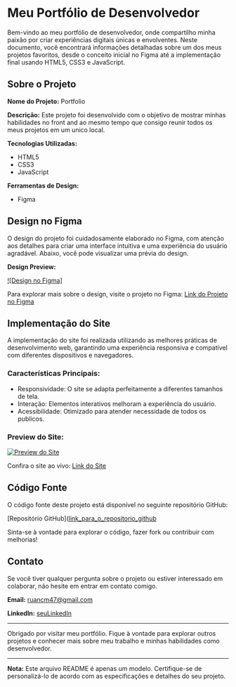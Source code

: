# Meu Portfólio de Desenvolvedor

Bem-vindo ao meu portfólio de desenvolvedor, onde compartilho minha paixão por criar experiências digitais únicas e envolventes. Neste documento, você encontrará informações detalhadas sobre um dos meus projetos favoritos, desde o conceito inicial no Figma até a implementação final usando HTML5, CSS3 e JavaScript.

## Sobre o Projeto

**Nome do Projeto:** Portfolio

**Descrição:** Este projeto foi desenvolvido com o objetivo de mostrar minhas habilidades no front and ao mesmo tempo que consigo reunir todos os meus projetos em um unico local.

**Tecnologias Utilizadas:**
- HTML5
- CSS3
- JavaScript

**Ferramentas de Design:**
- Figma

## Design no Figma

O design do projeto foi cuidadosamente elaborado no Figma, com atenção aos detalhes para criar uma interface intuitiva e uma experiência do usuário agradável. Abaixo, você pode visualizar uma prévia do design.

**Design Preview:**

[![Design no Figma]]([link_para_o_projeto_no_figma](https://www.figma.com/file/tcRY0WlHDz3kGVeydtG6SM/Portfolio?type=design&node-id=0%3A1&mode=design&t=yVOBgCi1K0XMnNHw-1))

Para explorar mais sobre o design, visite o projeto no Figma: [Link do Projeto no Figma]([link_para_o_projeto_no_figma](https://www.figma.com/file/tcRY0WlHDz3kGVeydtG6SM/Portfolio?type=design&node-id=0%3A1&mode=design&t=yVOBgCi1K0XMnNHw-1))

## Implementação do Site

A implementação do site foi realizada utilizando as melhores práticas de desenvolvimento web, garantindo uma experiência responsiva e compatível com diferentes dispositivos e navegadores.

### Características Principais:
- Responsividade: O site se adapta perfeitamente a diferentes tamanhos de tela.
- Interação: Elementos interativos melhoram a experiência do usuário.
- Acessibilidade: Otimizado para atender necessidade de todos os publicos.

### Preview do Site:

[![Preview do Site]([link_para_o_local_do_print_do_site](https://github.com/Ruancard/portfolio/blob/main/site_portfolio.png))]([link_para_o_site_ao_vivo](https://ruancard.github.io/portfolio/))

Confira o site ao vivo: [Link do Site]([link_para_o_site_ao_vivo](https://ruancard.github.io/portfolio/))

## Código Fonte

O código fonte deste projeto está disponível no seguinte repositório GitHub:

[Repositório GitHub]([link_para_o_repositorio_github](https://github.com/Ruancard/portfolio/edit/main)

Sinta-se à vontade para explorar o código, fazer fork ou contribuir com melhorias!

## Contato

Se você tiver qualquer pergunta sobre o projeto ou estiver interessado em colaborar, não hesite em entrar em contato comigo.

**Email:** ruancm47@gmail.com

**LinkedIn:** [seuLinkedIn]([link_para_o_seu_perfil_no_linkedin](https://www.linkedin.com/in/ruancard/))

---

Obrigado por visitar meu portfólio. Fique à vontade para explorar outros projetos e conhecer mais sobre meu trabalho e minhas habilidades como desenvolvedor.

---

**Nota:** Este arquivo README é apenas um modelo. Certifique-se de personalizá-lo de acordo com as especificações e detalhes do seu projeto.
